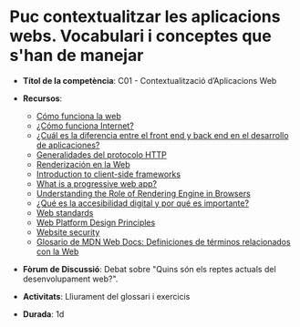 # Puc contextualitzar les aplicacions webs. Vocabulari i conceptes que s'han de manejar

- **Títol de la competència**: C01 - Contextualització d’Aplicacions Web
- **Recursos**: 
    - [Cómo funciona la web](https://developer.mozilla.org/es/docs/Learn_web_development/Getting_started/Web_standards/How_the_web_works)
    - [¿Cómo funciona Internet?](https://developer.mozilla.org/es/docs/Learn_web_development/Howto/Web_mechanics/How_does_the_Internet_work)
    - [¿Cuál es la diferencia entre el front end y back end en el desarrollo de aplicaciones?](https://aws.amazon.com/es/compare/the-difference-between-frontend-and-backend/#:~:text=El%20front%20end%20es%20aquello,permiten%20que%20la%20aplicaci%C3%B3n%20funcione.)
    - [Generalidades del protocolo HTTP](https://developer.mozilla.org/es/docs/Web/HTTP/Guides/Overview)
    - [Renderización en la Web](https://web.dev/articles/rendering-on-the-web?hl=es-419)
    - [Introduction to client-side frameworks](https://developer.mozilla.org/en-US/docs/Learn_web_development/Core/Frameworks_libraries/Introduction)
    - [What is a progressive web app?](https://developer.mozilla.org/en-US/docs/Web/Progressive_web_apps/Guides/What_is_a_progressive_web_app)
    - [Understanding the Role of Rendering Engine in Browsers](https://www.browserstack.com/guide/browser-rendering-engine)
    - [¿Qué es la accesibilidad digital y por qué es importante?](https://web.dev/learn/accessibility/why?hl=es-419)
    - [Web standards](https://developer.mozilla.org/en-US/curriculum/core/web-standards/)
    - [Web Platform Design Principles](https://www.w3.org/TR/design-principles/)
    - [Website security](https://developer.mozilla.org/en-US/docs/Learn_web_development/Extensions/Server-side/First_steps/Website_security)
    - [Glosario de MDN Web Docs: Definiciones de términos relacionados con la Web](https://developer.mozilla.org/es/docs/Glossary)
    

- **Fòrum de Discussió**: Debat sobre "Quins són els reptes actuals del desenvolupament web?".
- **Activitats**: Lliurament del glossari i exercicis
- **Durada**: 1d
